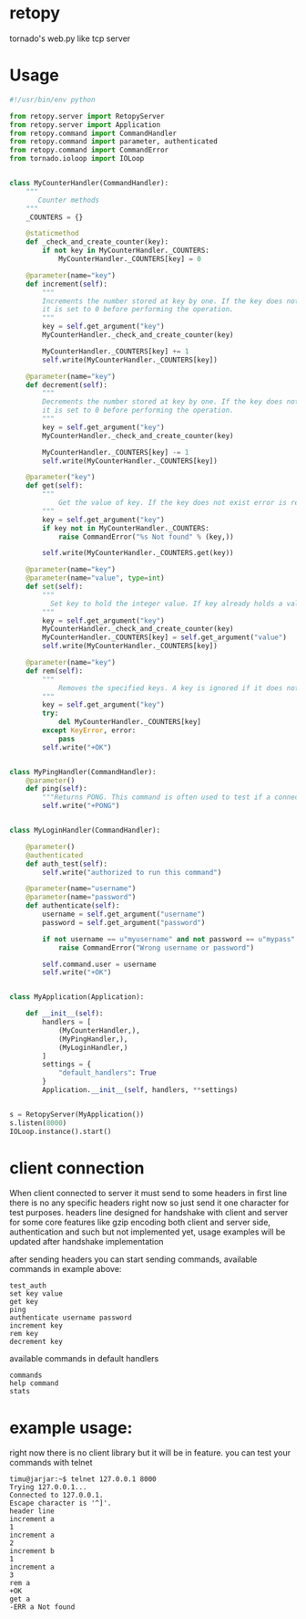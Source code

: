 # retopy
tornado's web.py like tcp server

# Usage

```python
#!/usr/bin/env python

from retopy.server import RetopyServer
from retopy.server import Application
from retopy.command import CommandHandler
from retopy.command import parameter, authenticated
from retopy.command import CommandError
from tornado.ioloop import IOLoop


class MyCounterHandler(CommandHandler):
    """
       Counter methods
    """
    _COUNTERS = {}

    @staticmethod
    def _check_and_create_counter(key):
        if not key in MyCounterHandler._COUNTERS:
            MyCounterHandler._COUNTERS[key] = 0

    @parameter(name="key")
    def increment(self):
        """
        Increments the number stored at key by one. If the key does not exist,
        it is set to 0 before performing the operation.
        """
        key = self.get_argument("key")
        MyCounterHandler._check_and_create_counter(key)

        MyCounterHandler._COUNTERS[key] += 1
        self.write(MyCounterHandler._COUNTERS[key])

    @parameter(name="key")
    def decrement(self):
        """
        Decrements the number stored at key by one. If the key does not exist,
        it is set to 0 before performing the operation.
        """
        key = self.get_argument("key")
        MyCounterHandler._check_and_create_counter(key)

        MyCounterHandler._COUNTERS[key] -= 1
        self.write(MyCounterHandler._COUNTERS[key])

    @parameter("key")
    def get(self):
        """
            Get the value of key. If the key does not exist error is returned
        """
        key = self.get_argument("key")
        if key not in MyCounterHandler._COUNTERS:
            raise CommandError("%s Not found" % (key,))

        self.write(MyCounterHandler._COUNTERS.get(key))

    @parameter(name="key")
    @parameter(name="value", type=int)
    def set(self):
        """
          Set key to hold the integer value. If key already holds a value, it is overwritten.
        """
        key = self.get_argument("key")
        MyCounterHandler._check_and_create_counter(key)
        MyCounterHandler._COUNTERS[key] = self.get_argument("value")
        self.write(MyCounterHandler._COUNTERS[key])

    @parameter(name="key")
    def rem(self):
        """
            Removes the specified keys. A key is ignored if it does not exist.
        """
        key = self.get_argument("key")
        try:
            del MyCounterHandler._COUNTERS[key]
        except KeyError, error:
            pass
        self.write("+OK")


class MyPingHandler(CommandHandler):
    @parameter()
    def ping(self):
        """Returns PONG. This command is often used to test if a connection is still alive, or to measure latency."""
        self.write("+PONG")


class MyLoginHandler(CommandHandler):

    @parameter()
    @authenticated
    def auth_test(self):
        self.write("authorized to run this command")

    @parameter(name="username")
    @parameter(name="password")
    def authenticate(self):
        username = self.get_argument("username")
        password = self.get_argument("password")

        if not username == u"myusername" and not password == u"mypass":
            raise CommandError("Wrong username or password")

        self.command.user = username
        self.write("+OK")


class MyApplication(Application):

    def __init__(self):
        handlers = [
            (MyCounterHandler,),
            (MyPingHandler,),
            (MyLoginHandler,)
        ]
        settings = {
            "default_handlers": True
        }
        Application.__init__(self, handlers, **settings)


s = RetopyServer(MyApplication())
s.listen(8000)
IOLoop.instance().start()
```

# client connection

When client connected to server it must send to some headers in first line
there is no any specific headers right now so just send it one character for test purposes.
headers line designed for handshake with client and server for some core features like 
gzip encoding both client and server side, authentication and such but not implemented yet, 
usage examples will be updated after handshake implementation 

after sending headers you can start sending commands,
available commands in example above:
```
test_auth 
set key value
get key
ping 
authenticate username password
increment key
rem key
decrement key
```
available commands in default handlers
```
commands
help command
stats 
```
# example usage:
right now there is no client library but it will be in feature. you can test your commands with telnet

```
timu@jarjar:~$ telnet 127.0.0.1 8000  
Trying 127.0.0.1...  
Connected to 127.0.0.1.  
Escape character is '^]'.  
header line   
increment a  
1  
increment a  
2  
increment b  
1  
increment a  
3  
rem a  
+OK  
get a  
-ERR a Not found  
``` 